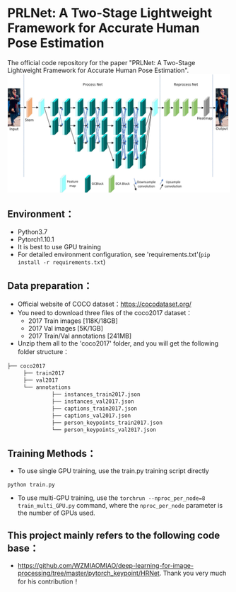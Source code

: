 # PRLNet: A Two-Stage Lightweight Framework for Accurate Human Pose Estimation

The official code repository for the paper "PRLNet: A Two-Stage Lightweight Framework for Accurate Human Pose Estimation".
![PRLNet.png](PRLNet.jpg)

## Environment：
* Python3.7
* Pytorch1.10.1
* It is best to use GPU training
* For detailed environment configuration, see 'requirements.txt'(`pip install -r requirements.txt`)
 
## Data preparation：
* Official website of COCO dataset：https://cocodataset.org/
* You need to download three files of the coco2017 dataset：
    * 2017 Train images [118K/18GB]
    * 2017 Val images [5K/1GB]
    * 2017 Train/Val annotations [241MB]
* Unzip them all to the 'coco2017' folder, and you will get the following folder structure：
```
├── coco2017
     ├── train2017
     ├── val2017
     └── annotations
              ├── instances_train2017.json
              ├── instances_val2017.json
              ├── captions_train2017.json
              ├── captions_val2017.json
              ├── person_keypoints_train2017.json
              └── person_keypoints_val2017.json
```


## Training Methods：
* To use single GPU training, use the train.py training script directly
```
python train.py
```
* To use multi-GPU training, use the `torchrun --nproc_per_node=8 train_multi_GPU.py` command, where the `nproc_per_node` parameter is the number of GPUs used.

## This project mainly refers to the following code base：
* https://github.com/WZMIAOMIAO/deep-learning-for-image-processing/tree/master/pytorch_keypoint/HRNet. Thank you very much for his contribution！
